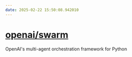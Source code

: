 ```yaml
---
date: 2025-02-22 15:50:08.942010
---
```


# [openai/swarm](https://github.com/openai/swarm)

OpenAI's multi-agent orchestration framework for Python